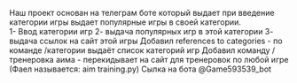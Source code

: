 Наш проект основан на телеграм боте который выдает при введение категории игры выдает популярные игры в своей категории.     
1- Ввод категории игр 
2- выдача популярных игр в этой категории
3- выдача ссылок на сайт этой игры
Добавил references to categories - по команде /категории выдаёт список категорий игр
Добавил команду /тренеровка аима - перекидывает на сайт для тренеровок по любой игре (Фаел называется: aim training.py)
Сылка на бота @Game593539_bot
